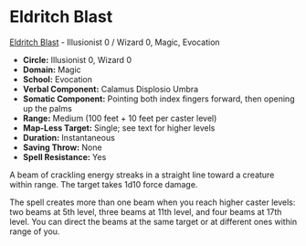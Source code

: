 # Eldritch Blast

[Eldritch Blast](/Magic/E/EldritchBlast.md) - Illusionist 0 / Wizard 0, Magic, Evocation

- **Circle:** Illusionist 0, Wizard 0
- **Domain:** Magic
- **School:** Evocation
- **Verbal Component:** Calamus Displosio Umbra
- **Somatic Component:** Pointing both index fingers forward, then opening up the palms
- **Range:** Medium (100 feet + 10 feet per caster level)
- **Map-Less Target:** Single; see text for higher levels
- **Duration:** Instantaneous
- **Saving Throw:** None
- **Spell Resistance:** Yes

A beam of crackling energy streaks in a straight line toward a creature within range. The target takes 1d10 force damage.

The spell creates more than one beam when you reach higher caster levels: two beams at 5th level, three beams at 11th level, and four beams at 17th level. You can direct the beams at the same target or at different ones within range of you.
